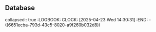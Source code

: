 ## Database
collapsed:: true
:LOGBOOK:
CLOCK: [2025-04-23 Wed 14:30:31]
:END:
	- ((6651ecba-793d-43c5-8020-a9f260b032d8))
